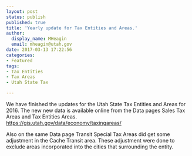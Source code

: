 ```yaml
---
layout: post
status: publish
published: true
title: 'Yearly update for Tax Entities and Areas.'
author:
  display_name: MHeagin
  email: mheagin@utah.gov
date: 2017-03-13 17:22:56
categories:
- Featured
tags:
- Tax Entities
- Tax Areas
- Utah State Tax

---
```


We have finished the updates for the Utah State Tax Entities and Areas for 2016. 
The new new data is available online from the Data pages Sales Tax Areas and Tax Entities Areas.
https://gis.utah.gov/data/economy/taxingareas/

Also on the same Data page Transit Special Tax Areas did get some adjustment in the Cache Transit area. These adjustment were done to exclude areas incorporated into the cities that surrounding the entity.

